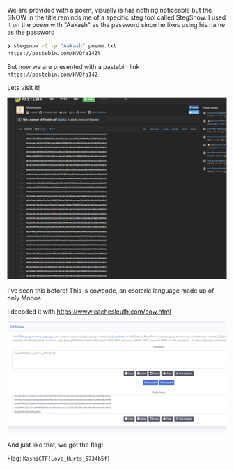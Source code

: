 We are provided with a poem, visually is has nothing noticeable but the SNOW in the title reminds me of a specific steg tool called StegSnow. I used it on the poem with "Aakash" as the password since he likes using his name as the password

```bash
❯ stegsnow -C -p "Aakash" poemm.txt
https://pastebin.com/HVQfa14Z%      
```

But now we are presented with a pastebin link `https://pastebin.com/HVQfa14Z`

Lets visit it!

![](attachments/Pasted%20image%2020250224230927.png)

I've seen this before! This is cowcode, an esoteric language made up of only Mooos

I decoded it with https://www.cachesleuth.com/cow.html

![](attachments/Pasted%20image%2020250224231150.png)

And just like that, we got the flag!

Flag: `KashiCTF{Love_Hurts_5734b5f}`
